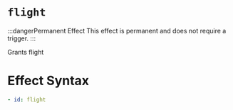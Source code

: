 # `flight`
:::dangerPermanent Effect
This effect is permanent and does not require a trigger.
:::

Grants flight

# Effect Syntax
```yaml
- id: flight
```